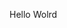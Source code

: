 Hello Wolrd










































































































































































































































































































































































































































































































































































































































































































































































































































































































































































































































































































































































































































































































































































































































































































































































































































































































































































































































































































































































































































































































































































































































































































































































































































































































































































































































































































































































































































































































































































































































































































































































































































































































































































